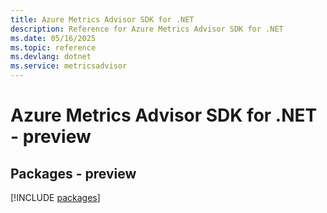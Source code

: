 ```yaml
---
title: Azure Metrics Advisor SDK for .NET
description: Reference for Azure Metrics Advisor SDK for .NET
ms.date: 05/16/2025
ms.topic: reference
ms.devlang: dotnet
ms.service: metricsadvisor
---
```

# Azure Metrics Advisor SDK for .NET - preview
## Packages - preview
[!INCLUDE [packages](metrics-advisor-index.md)]